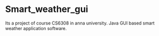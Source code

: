 # Smart_weather_gui
Its a project of course CS6308 in anna university. Java GUI based smart weather application software.
